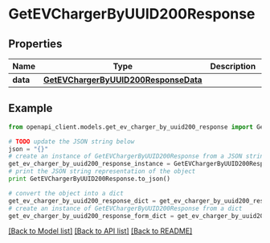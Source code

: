 # GetEVChargerByUUID200Response


## Properties
Name | Type | Description | Notes
------------ | ------------- | ------------- | -------------
**data** | [**GetEVChargerByUUID200ResponseData**](GetEVChargerByUUID200ResponseData.md) |  | [optional] 

## Example

```python
from openapi_client.models.get_ev_charger_by_uuid200_response import GetEVChargerByUUID200Response

# TODO update the JSON string below
json = "{}"
# create an instance of GetEVChargerByUUID200Response from a JSON string
get_ev_charger_by_uuid200_response_instance = GetEVChargerByUUID200Response.from_json(json)
# print the JSON string representation of the object
print GetEVChargerByUUID200Response.to_json()

# convert the object into a dict
get_ev_charger_by_uuid200_response_dict = get_ev_charger_by_uuid200_response_instance.to_dict()
# create an instance of GetEVChargerByUUID200Response from a dict
get_ev_charger_by_uuid200_response_form_dict = get_ev_charger_by_uuid200_response.from_dict(get_ev_charger_by_uuid200_response_dict)
```
[[Back to Model list]](../README.md#documentation-for-models) [[Back to API list]](../README.md#documentation-for-api-endpoints) [[Back to README]](../README.md)


